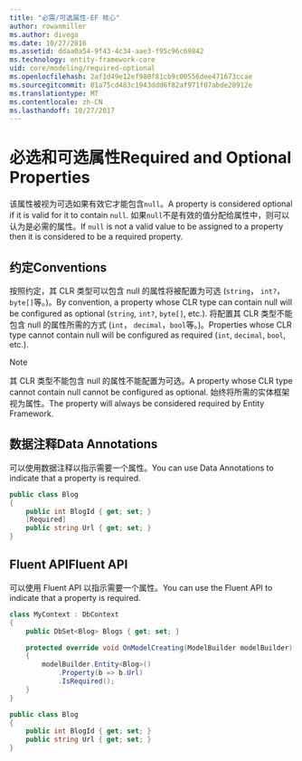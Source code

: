 ```yaml
---
title: "必需/可选属性-EF 核心"
author: rowanmiller
ms.author: divega
ms.date: 10/27/2016
ms.assetid: ddaa0a54-9f43-4c34-aae3-f95c96c69842
ms.technology: entity-framework-core
uid: core/modeling/required-optional
ms.openlocfilehash: 2af1d49e12ef980f81cb9c00556dee471673ccae
ms.sourcegitcommit: 01a75cd483c1943ddd6f82af971f07abde20912e
ms.translationtype: MT
ms.contentlocale: zh-CN
ms.lasthandoff: 10/27/2017
---
```

# <a name="required-and-optional-properties"></a><span data-ttu-id="04f4c-102">必选和可选属性</span><span class="sxs-lookup"><span data-stu-id="04f4c-102">Required and Optional Properties</span></span>

<span data-ttu-id="04f4c-103">该属性被视为可选如果有效它才能包含`null`。</span><span class="sxs-lookup"><span data-stu-id="04f4c-103">A property is considered optional if it is valid for it to contain `null`.</span></span> <span data-ttu-id="04f4c-104">如果`null`不是有效的值分配给属性中，则可以认为是必需的属性。</span><span class="sxs-lookup"><span data-stu-id="04f4c-104">If `null` is not a valid value to be assigned to a property then it is considered to be a required property.</span></span>

## <a name="conventions"></a><span data-ttu-id="04f4c-105">约定</span><span class="sxs-lookup"><span data-stu-id="04f4c-105">Conventions</span></span>

<span data-ttu-id="04f4c-106">按照约定，其 CLR 类型可以包含 null 的属性将被配置为可选 (`string`， `int?`，`byte[]`等。)。</span><span class="sxs-lookup"><span data-stu-id="04f4c-106">By convention, a property whose CLR type can contain null will be configured as optional (`string`, `int?`, `byte[]`, etc.).</span></span> <span data-ttu-id="04f4c-107">将配置其 CLR 类型不能包含 null 的属性所需的方式 (`int`， `decimal`，`bool`等。)。</span><span class="sxs-lookup"><span data-stu-id="04f4c-107">Properties whose CLR type cannot contain null will be configured as required (`int`, `decimal`, `bool`, etc.).</span></span>

> [!NOTE]  
> <span data-ttu-id="04f4c-108">其 CLR 类型不能包含 null 的属性不能配置为可选。</span><span class="sxs-lookup"><span data-stu-id="04f4c-108">A property whose CLR type cannot contain null cannot be configured as optional.</span></span> <span data-ttu-id="04f4c-109">始终将所需的实体框架视为属性。</span><span class="sxs-lookup"><span data-stu-id="04f4c-109">The property will always be considered required by Entity Framework.</span></span>

## <a name="data-annotations"></a><span data-ttu-id="04f4c-110">数据注释</span><span class="sxs-lookup"><span data-stu-id="04f4c-110">Data Annotations</span></span>

<span data-ttu-id="04f4c-111">可以使用数据注释以指示需要一个属性。</span><span class="sxs-lookup"><span data-stu-id="04f4c-111">You can use Data Annotations to indicate that a property is required.</span></span>

<!-- [!code-csharp[Main](samples/core/Modeling/DataAnnotations/Samples/Required.cs?highlight=4)] -->
``` csharp
public class Blog
{
    public int BlogId { get; set; }
    [Required]
    public string Url { get; set; }
}
```

## <a name="fluent-api"></a><span data-ttu-id="04f4c-112">Fluent API</span><span class="sxs-lookup"><span data-stu-id="04f4c-112">Fluent API</span></span>

<span data-ttu-id="04f4c-113">可以使用 Fluent API 以指示需要一个属性。</span><span class="sxs-lookup"><span data-stu-id="04f4c-113">You can use the Fluent API to indicate that a property is required.</span></span>

<!-- [!code-csharp[Main](samples/core/Modeling/FluentAPI/Samples/Required.cs?highlight=7,8,9)] -->
``` csharp
class MyContext : DbContext
{
    public DbSet<Blog> Blogs { get; set; }

    protected override void OnModelCreating(ModelBuilder modelBuilder)
    {
        modelBuilder.Entity<Blog>()
            .Property(b => b.Url)
            .IsRequired();
    }
}

public class Blog
{
    public int BlogId { get; set; }
    public string Url { get; set; }
}
```

